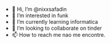 - 👋 Hi, I’m @nixxsafadin
- 👀 I’m interested in funk
- 🌱 I’m currently learning informatica
- 💞️ I’m looking to collaborate on tinder
- 📫 How to reach me nao me encontre.

<!---
nixxsafadin/nixxsafadin is a ✨ special ✨ repository because its `README.md` (this file) appears on your GitHub profile.
You can click the Preview link to take a look at your changes.
--->
